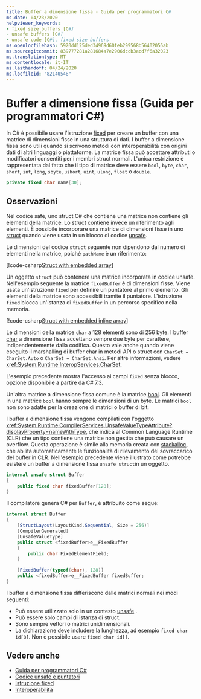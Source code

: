 ```yaml
---
title: Buffer a dimensione fissa - Guida per programmatori C#
ms.date: 04/23/2020
helpviewer_keywords:
- fixed size buffers [C#]
- unsafe buffers [C#]
- unsafe code [C#], fixed size buffers
ms.openlocfilehash: 5920dd125ded34969d60feb299568b56402056ab
ms.sourcegitcommit: 839777281a281684a7e2906dccb3acd7f6a32023
ms.translationtype: MT
ms.contentlocale: it-IT
ms.lasthandoff: 04/24/2020
ms.locfileid: "82140548"
---
```

# <a name="fixed-size-buffers-c-programming-guide"></a>Buffer a dimensione fissa (Guida per programmatori C#)

In C# è possibile usare l'istruzione [fixed](../../language-reference/keywords/fixed-statement.md) per creare un buffer con una matrice di dimensioni fisse in una struttura di dati. I buffer a dimensione fissa sono utili quando si scrivono metodi con interoperabilità con origini dati di altri linguaggi o piattaforme. La matrice fissa può accettare attributi o modificatori consentiti per i membri struct normali. L'unica restrizione è rappresentata dal fatto che il tipo di matrice deve essere `bool`, `byte`, `char`, `short`, `int`, `long`, `sbyte`, `ushort`, `uint`, `ulong`, `float` o `double`.

```csharp
private fixed char name[30];
```

## <a name="remarks"></a>Osservazioni

Nel codice safe, uno struct C# che contiene una matrice non contiene gli elementi della matrice. Lo struct contiene invece un riferimento agli elementi. È possibile incorporare una matrice di dimensioni fisse in uno [struct](../../language-reference/builtin-types/struct.md) quando viene usata in un blocco di codice [unsafe](../../language-reference/keywords/unsafe.md).

Le dimensioni del codice `struct` seguente non dipendono dal numero di elementi nella matrice, poiché `pathName` è un riferimento:

[!code-csharp[Struct with embedded array](../../../../samples/snippets/csharp/keywords/FixedKeywordExamples.cs#6)]

Un oggetto `struct` può contenere una matrice incorporata in codice unsafe. Nell'esempio seguente la matrice `fixedBuffer` è di dimensioni fisse. Viene usata un'istruzione `fixed` per definire un puntatore al primo elemento. Gli elementi della matrice sono accessibili tramite il puntatore. L'istruzione `fixed` blocca un'istanza di `fixedBuffer` in un percorso specifico nella memoria.

[!code-csharp[Struct with embedded inline array](../../../../samples/snippets/csharp/keywords/FixedKeywordExamples.cs#7)]

Le dimensioni della matrice `char` a 128 elementi sono di 256 byte. I buffer [char](../../language-reference/builtin-types/char.md) a dimensione fissa accettano sempre due byte per carattere, indipendentemente dalla codifica. Questo vale anche quando viene eseguito il marshalling di buffer char in metodi API o struct con `CharSet = CharSet.Auto` o `CharSet = CharSet.Ansi`. Per altre informazioni, vedere <xref:System.Runtime.InteropServices.CharSet>.

L'esempio precedente mostra l'accesso ai campi `fixed` senza blocco, opzione disponibile a partire da C# 7.3.

Un'altra matrice a dimensione fissa comune è la matrice [bool](../../language-reference/builtin-types/bool.md). Gli elementi in una matrice `bool` hanno sempre le dimensioni di un byte. Le matrici `bool` non sono adatte per la creazione di matrici o buffer di bit.

I buffer a dimensione fissa vengono compilati con l'oggetto <xref:System.Runtime.CompilerServices.UnsafeValueTypeAttribute?displayProperty=nameWithType>, che indica al Common Language Runtime (CLR) che un tipo contiene una matrice non gestita che può causare un overflow. Questa operazione è simile alla memoria creata con [stackalloc](../../language-reference/operators/stackalloc.md), che abilita automaticamente le funzionalità di rilevamento del sovraccarico del buffer in CLR. Nell'esempio precedente viene illustrato come potrebbe esistere un buffer a dimensione fissa `unsafe struct`in un oggetto.

```csharp
internal unsafe struct Buffer
{
    public fixed char fixedBuffer[128];
}
```

Il compilatore genera C# per `Buffer`, è attribuito come segue:

```csharp
internal struct Buffer
{
    [StructLayout(LayoutKind.Sequential, Size = 256)]
    [CompilerGenerated]
    [UnsafeValueType]
    public struct <fixedBuffer>e__FixedBuffer
    {
        public char FixedElementField;
    }

    [FixedBuffer(typeof(char), 128)]
    public <fixedBuffer>e__FixedBuffer fixedBuffer;
}
```

I buffer a dimensione fissa differiscono dalle matrici normali nei modi seguenti:

- Può essere utilizzato solo in un contesto [unsafe](../../language-reference/keywords/unsafe.md) .
- Può essere solo campi di istanza di struct.
- Sono sempre vettori o matrici unidimensionali.
- La dichiarazione deve includere la lunghezza, ad esempio `fixed char id[8]`. Non è possibile usare `fixed char id[]`.

## <a name="see-also"></a>Vedere anche

- [Guida per programmatori C#](../index.md)
- [Codice unsafe e puntatori](index.md)
- [Istruzione fixed](../../language-reference/keywords/fixed-statement.md)
- [Interoperabilità](../interop/index.md)
